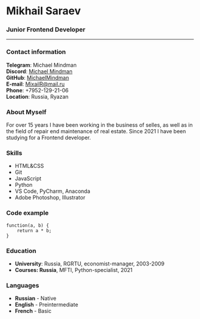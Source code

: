 # Mikhail Saraev
### Junior Frontend Developer
---

### Contact information
**Telegram**: Michael Mindman</br>
**Discord**: [Michael Mindman](https://discord.gg/peYSJ9Yw)</br>
**GitHub**: [MichaelMindman](https://github.com/MichaelMindman)</br>
**E-mail**: MixailR@mail.ru</br>
**Phone**: +7952-129-21-06</br>
**Location**: Russia, Ryazan</br>

### About Myself
For over 15 years I have been working in the business of selles, as well as in the field of repair end maintenance of real estate. 
Since 2021 I have  been studying for a Frontend developer.

### Skills
* HTML&CSS
* Git
* JavaScript
* Python
* VS Code, PyCharm, Anaconda
* Adobe Photoshop, Illustrator

### Code example
```
function(a, b) {
    return a * b;
}
```
### Education
* **University**: Russia, RGRTU, economist-manager, 2003-2009
* **Courses: Russia**, MFTI, Python-specialist, 2021

### Languages
* **Russian** - Native
* **English** - Preintermediate
* **French** - Basic